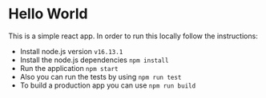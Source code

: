 # Hello World

This is a simple react app. In order to run this locally follow the
instructions:


* Install node.js version `v16.13.1`
* Install the node.js dependencies `npm install`
* Run the application `npm start`
* Also you can run the tests by using `npm run test`
* To build a production app you can use `npm run build`

